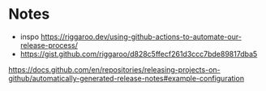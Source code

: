 # Notes

- inspo https://riggaroo.dev/using-github-actions-to-automate-our-release-process/
- https://gist.github.com/riggaroo/d828c5ffecf261d3ccc7bde89817dba5

https://docs.github.com/en/repositories/releasing-projects-on-github/automatically-generated-release-notes#example-configuration
